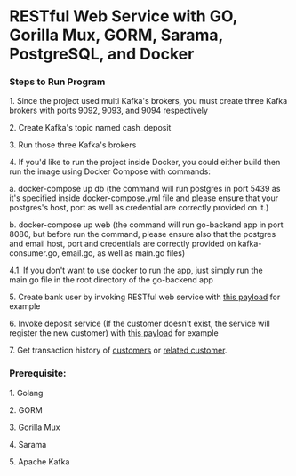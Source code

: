 <h1>RESTful Web Service with GO, Gorilla Mux, GORM, Sarama, PostgreSQL, and Docker</h1>

<h3>Steps to Run Program</h3>
<p>1. Since the project used multi Kafka's brokers, you must create three Kafka brokers with ports 9092, 9093, and 9094 respectively</p>
<p>2. Create Kafka's topic named cash_deposit</p>
<p>3. Run those three Kafka's brokers</p>
<p>4. If you'd like to run the project inside Docker, you could either build then run the image using Docker Compose with commands:</p>
<p>a. docker-compose up db (the command will run postgres in port 5439 as it's specified inside docker-compose.yml file and please ensure that your postgres's host, port as well as credential are correctly provided on it.)</p>
<p>b. docker-compose up web (the command will run go-backend app in port 8080, but before run the command, please ensure also that the postgres and email host, port and credentials are correctly provided on kafka-consumer.go, email.go, as well as main.go files)</p>
<p>4.1. If you don't want to use docker to run the app, just simply run the main.go file in the root directory of the go-backend app</p>
<p>5. Create bank user by invoking RESTful web service with <a href="./assets/Create Bank User Payload.png"> this payload</a> for example </p> 
<p>6. Invoke deposit service (If the customer doesn't exist, the service will register the new customer) with <a href="./assets/Deposit Payload.png">this payload</a> for example</p>
<p>7. Get transaction history of <a href="./assets/Transaction History of Customers Payload.png">customers</a> or <a href="./assets/Transaction History by Account Number.png">related customer</a>.</p> 

<h3>Prerequisite:</h3>
<p>1. Golang</p>
<p>2. GORM</p>
<p>3. Gorilla Mux</p>
<p>4. Sarama</p>
<p>5. Apache Kafka</p>
